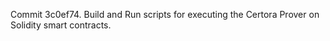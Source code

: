 Commit 3c0ef74.                    Build and Run scripts for executing the Certora Prover on Solidity smart contracts.